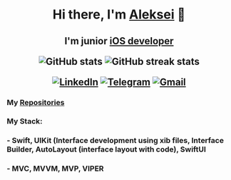 <h1 align="center">Hi there, I'm <a href="https://github.com/vardant-a" target="_blank">Aleksei</a>  👋
<h2 align="center">I'm junior <a href="https://github.com/vardant-a" target="_blank">iOS developer</a>

<!--
<h3 align="left"> My Stack </a>
<h3 align="left"> - UIKit, SwiftUI  </a>
<h3 align="left"> - MVC, MVVM, MVP, VIPER  </a>
-->

![GitHub stats](https://github-readme-stats.vercel.app/api?username=vardant-a&show_icons=true&theme=github_dark)
![GitHub streak stats](https://streak-stats.demolab.com/?user=vardant-a&theme=dark)  

[![LinkedIn](https://img.shields.io/badge/LinkedIn-0277B5?style=for-the-badge&logo=linkedin&logoColor=white)](https://linkedin.com/in/lokhin)
[![Telegram](https://img.shields.io/badge/Telegram-2CA5E0?style=for-the-badge&logo=telegram&logoColor=white)](https://t.me/vardant_a)
[![Gmail](https://img.shields.io/badge/Gmail-D14836?style=for-the-badge&logo=gmail&logoColor=white)](mailto:lokhin.a.a@gmail.com)

<h3 align="left"> My <a href="https://github.com/vardant-a?tab=repositories" target="_blank">Repositories</a>

<h3 align="left"> My Stack: </a>
<h3 align="left"> - Swift, UIKit (Interface development using xib files, Interface Builder, AutoLayout (interface layout with code), SwiftUI  </a>
<h3 align="left"> - MVC, MVVM, MVP, VIPER  </a>

